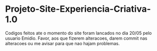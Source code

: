 # Projeto-Site-Experiencia-Criativa-1.0

Codigos feitos ate o momento do site foram lancados no dia 20/05 pelo usuario Emidio. Favor, aos que fizerem alteracoes, darem commit nas alteracoes ou me avisar para que nao hajam problemas.
